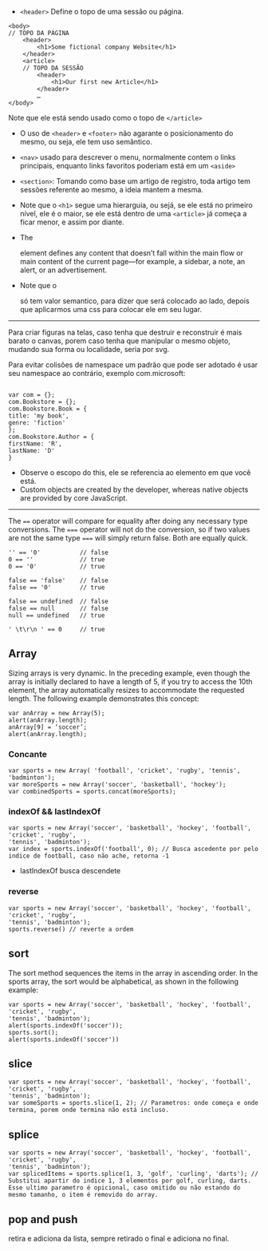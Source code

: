 - `<header>` Define o topo de uma sessão ou página.

```
<body>
// TOPO DA PÁGINA
    <header>
        <h1>Some fictional company Website</h1>
    </header>
    <article>
    // TOPO DA SESSÃO
        <header>
            <h1>Our first new Article</h1>
        </header>
        …
</body>

```

Note que ele está sendo usado como o topo de `</article>`

- O uso de `<header>` e `<footer>` não agarante o posicionamento do mesmo, ou seja, ele tem uso semântico.

- `<nav>` usado para descrever o menu, normalmente contem o links principais, enquanto links favoritos poderiam está em um `<aside>`

- `<section>`: Tomando como base um artigo de registro, toda artigo tem sessões referente ao mesmo, a ideia mantem a mesma. 
- Note que o `<h1>` segue uma hierarguia, ou sejá, se ele está no primeiro nível, ele é o maior, se ele está dentro de uma `<article>` já começa a ficar menor, e assim por diante.

- The <aside> element defines any content that doesn’t fall within the main flow or main content of the current page—for example, a sidebar, a note, an alert, or an advertisement. 

- Note que o <aside> só tem valor semantico, para dizer que será colocado ao lado, depois que aplicarmos uma css para colocar ele em seu lugar.

---


Para criar figuras na telas, caso tenha que destruir e reconstruir é mais barato o canvas, porem caso tenha que manipular o mesmo objeto, mudando sua forma ou localidade, seria por svg.


Para evitar colisões de namespace um padrão que pode ser adotado é usar seu namespace ao contrário, exemplo com.microsoft:

```

var com = {};
com.Bookstore = {};
com.Bookstore.Book = {
title: 'my book',
genre: 'fiction'
};
com.Bookstore.Author = {
firstName: 'R',
lastName: 'D'
}
```

- Observe o escopo do this, ele se referencia ao elemento em que você está.
-  Custom objects are created by the developer, whereas native objects are provided by core JavaScript.


---


The `==` operator will compare for equality after doing any necessary type conversions. The `===` operator will not do the conversion, so if two values are not the same type `===` will simply return false. Both are equally quick.

```
'' == '0'           // false
0 == ''             // true
0 == '0'            // true

false == 'false'    // false
false == '0'        // true

false == undefined  // false
false == null       // false
null == undefined   // true

' \t\r\n ' == 0     // true
```


## Array

Sizing arrays is very dynamic. In the preceding example, even though the array is initially
declared to have a length of 5, if you try to access the 10th element, the array automatically
resizes to accommodate the requested length. The following example demonstrates this
concept:

```
var anArray = new Array(5);
alert(anArray.length);
anArray[9] = ‘soccer’;
alert(anArray.length);
```

### Concante

```
var sports = new Array( 'football', 'cricket', 'rugby', 'tennis', 'badminton');
var moreSports = new Array('soccer', 'basketball', 'hockey');
var combinedSports = sports.concat(moreSports);
```

### indexOf && lastIndexOf

```
var sports = new Array('soccer', 'basketball', 'hockey', 'football', 'cricket', 'rugby',
'tennis', 'badminton');
var index = sports.indexOf('football', 0); // Busca ascedente por pelo indice de football, caso não ache, retorna -1
```
- lastIndexOf busca descendete

### reverse
```
var sports = new Array('soccer', 'basketball', 'hockey', 'football', 'cricket', 'rugby',
'tennis', 'badminton');
sports.reverse() // reverte a ordem
```

## sort
The sort method sequences the items in the array in ascending order. In the sports array, the
sort would be alphabetical, as shown in the following example:

```
var sports = new Array('soccer', 'basketball', 'hockey', 'football', 'cricket', 'rugby',
'tennis', 'badminton');
alert(sports.indexOf('soccer'));
sports.sort();
alert(sports.indexOf('soccer'))
```

## slice

```
var sports = new Array('soccer', 'basketball', 'hockey', 'football', 'cricket', 'rugby',
'tennis', 'badminton');
var someSports = sports.slice(1, 2); // Parametros: onde começa e onde termina, porem onde termina não está incluso.
```

## splice

```
var sports = new Array('soccer', 'basketball', 'hockey', 'football', 'cricket', 'rugby',
'tennis', 'badminton');
var splicedItems = sports.splice(1, 3, 'golf', 'curling', 'darts'); // Substitui apartir do indice 1, 3 elementos por golf, curling, darts. Esse ultimo parametro é opicional, caso omitido ou não estando do mesmo tamanho, o item é removido do array.
```

## pop and push 
retira e adiciona da lista, sempre retirado o final e adiciona no final.